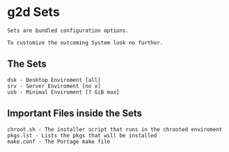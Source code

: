 # g2d Sets

	Sets are bundled configuration options.

	To customize the outcoming System look no further.

## The Sets

	dsk - Desktop Enviroment [all]
	srv - Server Enviroment [no x]
	usb - Minimal Enviroment [7 GiB max]


## Important Files inside the Sets

	chroot.sh - The installer script that runs in the chrooted enviroment
	pkgs.lst - Lists the pkgs that will be installed
	make.conf - The Portage make file

